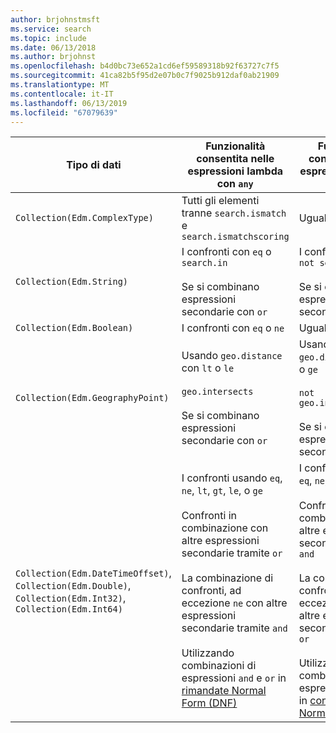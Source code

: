 ```yaml
---
author: brjohnstmsft
ms.service: search
ms.topic: include
ms.date: 06/13/2018
ms.author: brjohnst
ms.openlocfilehash: b4d0bc73e652a1cd6ef59589318b92f63727c7f5
ms.sourcegitcommit: 41ca82b5f95d2e07b0c7f9025b912daf0ab21909
ms.translationtype: MT
ms.contentlocale: it-IT
ms.lasthandoff: 06/13/2019
ms.locfileid: "67079639"
---
```

| Tipo di dati | Funzionalità consentita nelle espressioni lambda con `any` | Funzionalità consentita nelle espressioni lambda con `all` |
|---|---|---|
| `Collection(Edm.ComplexType)` | Tutti gli elementi tranne `search.ismatch` e `search.ismatchscoring` | Uguale |
| `Collection(Edm.String)` | I confronti con `eq` o `search.in` <br/><br/> Se si combinano espressioni secondarie con `or` | I confronti con `ne` o `not search.in()` <br/><br/> Se si combinano espressioni secondarie con `and` |
| `Collection(Edm.Boolean)` | I confronti con `eq` o `ne` | Uguale |
| `Collection(Edm.GeographyPoint)` | Usando `geo.distance` con `lt` o `le` <br/><br/> `geo.intersects` <br/><br/> Se si combinano espressioni secondarie con `or` | Usando `geo.distance` con `gt` o `ge` <br/><br/> `not geo.intersects(...)` <br/><br/> Se si combinano espressioni secondarie con `and` |
| `Collection(Edm.DateTimeOffset)`, `Collection(Edm.Double)`, `Collection(Edm.Int32)`, `Collection(Edm.Int64)` | I confronti usando `eq`, `ne`, `lt`, `gt`, `le`, o `ge` <br/><br/> Confronti in combinazione con altre espressioni secondarie tramite `or` <br/><br/> La combinazione di confronti, ad eccezione `ne` con altre espressioni secondarie tramite `and` <br/><br/> Utilizzando combinazioni di espressioni `and` e `or` in [rimandate Normal Form (DNF)](https://en.wikipedia.org/wiki/Disjunctive_normal_form) | I confronti usando `eq`, `ne`, `lt`, `gt`, `le`, o `ge` <br/><br/> Confronti in combinazione con altre espressioni secondarie tramite `and` <br/><br/> La combinazione di confronti, ad eccezione `eq` con altre espressioni secondarie tramite `or` <br/><br/> Utilizzando combinazioni di espressioni `and` e `or` in [congiunzione Normal Form (CNF)](https://en.wikipedia.org/wiki/Conjunctive_normal_form) |
